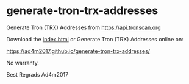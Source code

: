 # generate-tron-trx-addresses
Generate Tron (TRX) Addresses from https://api.tronscan.org

Download the <a href="https://raw.githubusercontent.com/Ad4m2017/generate-tron-trx-addresses/master/index.html">index.html</a> or Generate Tron (TRX) Addresses online on:

https://ad4m2017.github.io/generate-tron-trx-addresses/

No warranty.

Best Regrads
Ad4m2017
